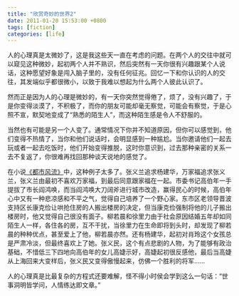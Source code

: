 ```yaml
---
title: "欣赏奇妙的世界2"
date: 2011-01-20 15:53:00 +0800
tags: [fiction]
categories: [life]
---
```


人的心理真是太微妙了，这是我这些天一直在考虑的问题。在两个人的交往中就可以窥见这种微妙，起初两个人并不熟识，然后突然有一天你很有兴趣跟某个人说话，这种愿望好象是闯入脑子里的，没有任何征兆。回忆一下和你认识的人的交往，其发端似乎都很微小，以致于我难以想起为什么两个人彼此认识了。

<!--more-->

然而正是因为人的心理是微妙的，有一天你突然觉得倦了，烦了，没有兴趣了，于是你变得淡漠了，不积极了，而你的朋友可能却毫无察觉，可能会有察觉，于是心照不宣，默契地变成了“熟悉的陌生人”，而这种陌生感是令人不舒服的。

当然也有可能是另一个人变了。通常情况下你并不知道原因，但你可以感觉到，他们变得不热情了，当你和他们说话时，会明显感到一种尴尬。当你邀请他们一起去玩或者一起去吃饭时，他们开始变得推脱，这时你意识到，过去那种亲密的关系一去不复返了，你很难再找回那种谈天说地的感觉了。

在小说[《都市风流》](https://m.douban.com/book/subject/1200847/)中，这种例子太多了。张义兰追求杨建华，万家福追求张义兰，张义兰由最初不喜欢万家福，到最后同意跟家福在一起。市委书记高伯年一手提拔了市长阎鸿唤，而当阎鸿唤大刀阔斧进行城市改造，赢得民心的时候，高伯年心中又有一种悲凉感和不平之气，觉得自己培养了一个野心家。东市区老领导晋波支持区长康克俭让哄抢住房的人搬出楼房的决定，但当康克俭强制将他的儿子搬出楼房时，他又觉得自己很没有面子。柳若晨和徐里力由于社会原因结婚五年却如同陌生人一样，各住各的房，互不干扰，当徐里力在生命即将到头时，却发现了柳若晨的种种优点，甚至爱上了他，柳若晨亦然。还有杨建华，起初对肖玲这个女孩总是严肃冷淡，但最终喜欢上了她。张义民，这个有点悲剧的人物，为了能够有政治基础，不惜低三下四地向高伯年的女儿高婕示好，高婕起初很反感他，最后当高婕从上海回来大变样后，张义民又变得傲慢起来，仿佛一个胜利的将军……

人的心理真是比最复杂的方程式还要难解，怪不得小时侯会学到这么一句话：“世事洞明皆学问，人情练达即文章。”
